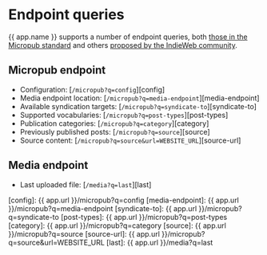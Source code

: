 # Endpoint queries

{{ app.name }} supports a number of endpoint queries, both [those in the Micropub standard](https://www.w3.org/TR/micropub/#querying) and others [proposed by the IndieWeb community](https://indieweb.org/Micropub-extensions).

## Micropub endpoint

* Configuration: [`/micropub?q=config`][config]
* Media endpoint location: [`/micropub?q=media-endpoint`][media-endpoint]
* Available syndication targets: [`/micropub?q=syndicate-to`][syndicate-to]
* Supported vocabularies: [`/micropub?q=post-types`][post-types]
* Publication categories: [`/micropub?q=category`][category]
* Previously published posts: [`/micropub?q=source`][source]
* Source content: [`/micropub?q=source&url=WEBSITE_URL`][source-url]

## Media endpoint

* Last uploaded file: [`/media?q=last`][last]

[config]: {{ app.url }}/micropub?q=config
[media-endpoint]: {{ app.url }}/micropub?q=media-endpoint
[syndicate-to]: {{ app.url }}/micropub?q=syndicate-to
[post-types]: {{ app.url }}/micropub?q=post-types
[category]: {{ app.url }}/micropub?q=category
[source]: {{ app.url }}/micropub?q=source
[source-url]: {{ app.url }}/micropub?q=source&url=WEBSITE_URL
[last]: {{ app.url }}/media?q=last
